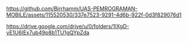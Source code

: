 
https://github.com/Birrhamm/UAS-PEMROGRAMAN-MOBILE/assets/115520530/337e7523-9291-4d6b-922f-0d3f829076d1

https://drive.google.com/drive/u/0/folders/1lXgD-yE1U6IEx7ub49p8b1TU1gQYpZda
